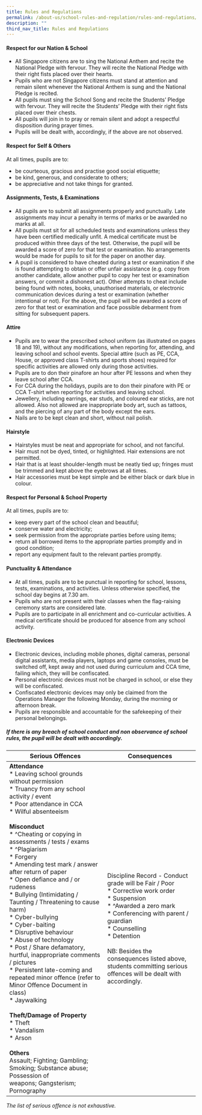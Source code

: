 ```yaml
---
title: Rules and Regulations
permalink: /about-us/school-rules-and-regulation/rules-and-regulations/
description: ""
third_nav_title: Rules and Regulations
---
```

#### Respect for our Nation &amp; School

*   All Singapore citizens are to sing the National Anthem and recite the National Pledge with fervour. They will recite the National Pledge with their right fists placed over their hearts.
*   Pupils who are not Singapore citizens must stand at attention and remain silent whenever the National Anthem is sung and the National Pledge is recited.
*   All pupils must sing the School Song and recite the Students’ Pledge with fervour. They will recite the Students’ Pledge with their right fists placed over their chests.
*   All pupils will join in to pray or remain silent and adopt a respectful disposition during prayer times.
*   Pupils will be dealt with, accordingly, if the above are not observed.

#### Respect for Self &amp; Others

At all times, pupils are to:

*   be courteous, gracious and practise good social etiquette;
*   be kind, generous, and considerate to others;
*   be appreciative and not take things for granted.

#### Assignments, Tests, &amp; Examinations

*   All pupils are to submit all assignments properly and punctually. Late assignments may incur a penalty in terms of marks or be awarded no marks at all.
*   All pupils must sit for all scheduled tests and examinations unless they have been certified medically unfit. A medical certificate must be produced within three days of the test. Otherwise, the pupil will be awarded a score of zero for that test or examination. No arrangements would be made for pupils to sit for the paper on another day.
*   A pupil is considered to have cheated during a test or examination if she is found attempting to obtain or offer unfair assistance (e.g. copy from another candidate, allow another pupil to copy her test or examination answers, or commit a dishonest act). Other attempts to cheat include being found with notes, books, unauthorised materials, or electronic communication devices during a test or examination (whether intentional or not). For the above, the pupil will be awarded a score of zero for that test or examination and face possible debarment from sitting for subsequent papers.

#### Attire

*   Pupils are to wear the prescribed school uniform (as illustrated on pages 18 and 19), without any modifications, when reporting for, attending, and leaving school and school events. Special attire (such as PE, CCA, House, or approved class T-shirts and sports shoes) required for specific activities are allowed only during those activities.
*   Pupils are to don their pinafore an hour after PE lessons and when they leave school after CCA.
*   For CCA during the holidays, pupils are to don their pinafore with PE or CCA T-shirt when reporting for activities and leaving school.
*   Jewellery, including earrings, ear studs, and coloured ear sticks, are not allowed. Also not allowed are inappropriate body art, such as tattoos, and the piercing of any part of the body except the ears.
*   Nails are to be kept clean and short, without nail polish.

#### Hairstyle

*   Hairstyles must be neat and appropriate for school, and not fanciful.
*   Hair must not be dyed, tinted, or highlighted. Hair extensions are not permitted.
*   Hair that is at least shoulder-length must be neatly tied up; fringes must be trimmed and kept above the eyebrows at all times.
*   Hair accessories must be kept simple and be either black or dark blue in colour.

#### Respect for Personal &amp; School Property

At all times, pupils are to:

*   keep every part of the school clean and beautiful;
*   conserve water and electricity;
*   seek permission from the appropriate parties before using items;
*   return all borrowed items to the appropriate parties promptly and in good condition;
*   report any equipment fault to the relevant parties promptly.

#### Punctuality &amp; Attendance

*   At all times, pupils are to be punctual in reporting for school, lessons, tests, examinations, and activities. Unless otherwise specified, the school day begins at 7.30 am.
*   Pupils who are not present with their classes when the flag-raising ceremony starts are considered late.
*   Pupils are to participate in all enrichment and co-curricular activities. A medical certificate should be produced for absence from any school activity.

#### Electronic Devices

*   Electronic devices, including mobile phones, digital cameras, personal digital assistants, media players, laptops and game consoles, must be switched off, kept away and not used during curriculum and CCA time, failing which, they will be confiscated.
*   Personal electronic devices must not be charged in school, or else they will be confiscated.
*   Confiscated electronic devices may only be claimed from the Operations Manager the following Monday, during the morning or afternoon break.
*   Pupils are responsible and accountable for the safekeeping of their personal belongings.

##### **If there is any breach of school conduct and non observance of school rules, the pupil will be dealt with accordingly.**

| Serious Offences | Consequences |
| -------- | -------- |
| **Attendance**<br>* Leaving school grounds without permission<br>* Truancy from any school activity / event<br>* Poor attendance in CCA<br>* Wilful absenteeism<br><br>**Misconduct**<br>* ^Cheating or copying in assessments /&nbsp;tests / exams<br>* ^Plagiarism<br>* Forgery<br>* Amending test mark /&nbsp;answer after return of paper<br>* Open defiance and / or rudeness<br>* Bullying (Intimidating / Taunting / Threatening to cause harm)<br>* Cyber-bullying<br>* Cyber-baiting<br>* Disruptive behaviour<br>* Abuse of technology<br>* Post / Share defamatory, hurtful, inappropriate comments / pictures<br>* Persistent late-coming and repeated minor&nbsp;offence (refer to Minor Offence Document in class)<br>* Jaywalking<br><br>**Theft/Damage of Property**<br>* Theft<br>* Vandalism<br>* Arson<br><br>**Others**<br>Assault; Fighting; Gambling; Smoking;&nbsp;Substance abuse; Possession of weapons;&nbsp;Gangsterism; Pornography | Discipline Record -&nbsp;Conduct grade will be Fair / Poor<br>* Corrective work order<br>* Suspension<br>* ^Awarded a zero mark<br>* Conferencing with parent / guardian<br>* Counselling<br>* Detention<br><br>NB: Besides the consequences listed above, students&nbsp;committing serious offences will be dealt&nbsp;with accordingly. |

*The list of serious offence is not exhaustive.*